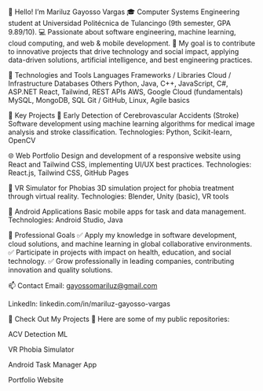 👋 Hello! I’m Mariluz Gayosso Vargas
🎓 Computer Systems Engineering student at Universidad Politécnica de Tulancingo (9th semester, GPA 9.89/10).
💻 Passionate about software engineering, machine learning, cloud computing, and web & mobile development.
🌟 My goal is to contribute to innovative projects that drive technology and social impact, applying data-driven solutions, artificial intelligence, and best engineering practices.

🚀 Technologies and Tools
Languages	Frameworks / Libraries	Cloud / Infrastructure	Databases	Others
Python, Java, C++, JavaScript, C#, ASP.NET	React, Tailwind, REST APIs	AWS, Google Cloud (fundamentals)	MySQL, MongoDB, SQL	Git / GitHub, Linux, Agile basics

💼 Key Projects
🧠 Early Detection of Cerebrovascular Accidents (Stroke)
Software development using machine learning algorithms for medical image analysis and stroke classification.
Technologies: Python, Scikit-learn, OpenCV

🌐 Web Portfolio
Design and development of a responsive website using React and Tailwind CSS, implementing UI/UX best practices.
Technologies: React.js, Tailwind CSS, GitHub Pages

🤖 VR Simulator for Phobias
3D simulation project for phobia treatment through virtual reality.
Technologies: Blender, Unity (basic), VR tools

📱 Android Applications
Basic mobile apps for task and data management.
Technologies: Android Studio, Java

🎯 Professional Goals
✅ Apply my knowledge in software development, cloud solutions, and machine learning in global collaborative environments.
✅ Participate in projects with impact on health, education, and social technology.
✅ Grow professionally in leading companies, contributing innovation and quality solutions.

📫 Contact
Email: gayossomariluz@gmail.com

LinkedIn: linkedin.com/in/mariluz-gayosso-vargas

🌟 Check Out My Projects
📌 Here are some of my public repositories:

ACV Detection ML

VR Phobia Simulator

Android Task Manager App

Portfolio Website
